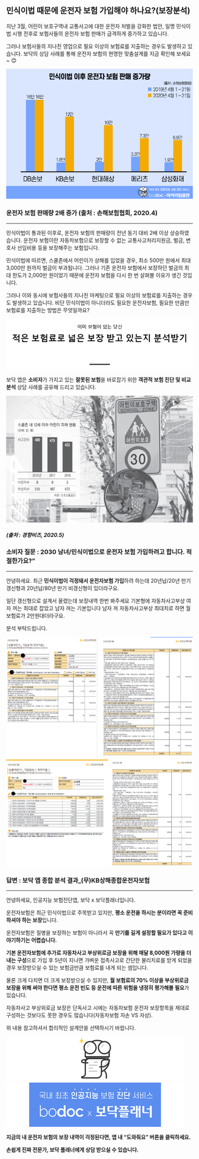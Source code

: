 ## 민식이법 때문에 운전자 보험 가입해야 하나요?(보장분석)

지난 3월, 어린이 보호구역내 교통사고에 대한 운전자 처벌을 강화한 법안, 일명 민식이법 시행 전후로 보험사들의 운전자 보험 판매가 급격하게 증가하고 있습니다. 

그러나 보험사들의 지나친 영업으로 필요 이상의 보험료를 지출하는 경우도 발생하고 있습니다. 보닥의 상담 사례를 통해 운전자 보험의 현명한 맞춤설계를 지금 확인해 보세요~ 😊

![alt img](https://raw.githubusercontent.com/aijinet/doctor-contents/master/contents/202005/200507/200507_민식이법1.png)
 ### 운전자 보험 판매량 2배 증가 (출처 : 손해보험협회, 2020.4)
___

민식이법이 통과된 이후로, 운전자 보험의 판매량이 전년 동기 대비 2배 이상 상승하였습니다. 
운전자 보험이란 자동차보험으로 보장할 수 없는 교통사고처리지원금, 벌금, 변호사 선임비용 등을 보장해주는 보험입니다.

민식이법에 따르면, 스쿨존에서 어린이가 상해를 입었을 경우, 최소 500만 원에서 최대 3,000만 원까지 벌금이 부과됩니다. 그러나 기존 운전자 보험에서 보장하던 벌금의 최대 한도가 2,000만 원이었기 때문에 운전자 보험을 다시 한 번 살펴볼 이유가 생긴 것입니다.

그러나 이와 동시에 보험사들의 지나친 마케팅으로 필요 이상의 보험료를 지출하는 경우도 발생하고 있습니다. 비단 민식이법이 아니더라도 필요한 운전자보험, 필요한 만큼만 보험료를 지출하는 방법은 무엇일까요?

![alt img](https://raw.githubusercontent.com/aijinet/doctor-contents/master/contents/202005/200507/200507_민식이법2.png)

보닥 앱은 **소비자**가 가지고 있는 **잘못된 보험**을 바로잡기 위한 
**객관적 보험 진단 및 비교 분석** 상담 사례를 공유해 드리고 있습니다.

![alt img](https://raw.githubusercontent.com/aijinet/doctor-contents/master/contents/202005/200507/200507_민식이법3.jpg)
##### (출처 : 경향비즈, 2020.5)


 ### 소비자 질문 : 2030 남녀/민식이법으로 운전자 보험 가입하려고 합니다. 적절한가요?”
___

 안녕하세요. 최근 **민식이법이 걱정돼서 운전자보험 가입**하려 하는데 20년납/20년 만기 갱신형과 20년납/80년 만기 비갱신형이 있더라구요. 

일단 갱신형으로 설계서 올렸는데 보장내역 한번 봐주세요 기본형에 자동차사고부상 여자 꺼는 최대로 잡았고 남자 꺼는 기본입니다 남자 꺼 자동차사고부상 최대치로 하면 월보험료가 2만원대더라구요.

분석 부탁드립니다.

 ![alt img](https://raw.githubusercontent.com/aijinet/doctor-contents/master/contents/202005/200507/200507_민식이법4.png)
 ![alt img](https://raw.githubusercontent.com/aijinet/doctor-contents/master/contents/202005/200507/200507_민식이법5.png)


 ### 답변 : 보닥 앱 종합 분석 결과_(무)KB상해종합운전자보험
___
안녕하세요, 인공지능 보험진단앱, 보닥 x 보닥플래너입니다.

운전자보험은 최근 민식이법으로 주목받고 있지만, **평소 운전을 하시는 분이라면 꼭 준비하셔야 하는 보장**입니다.

운전자보험은 질병을 보장하는 보험이 아니라서 꼭 **만기를 길게 설정할 필요가 있다고 이야기하기는 어렵습니다.**

**기본 운전자보험에 추가로 자동차사고 부상위로금 보장을 위해 매달 8,000원 가량을 더 내는 구성**으로 가입 후 5년이 지나면 가벼운 접촉사고로 간단한 물리치료를 받게 되었을 경우 보장받으실 수 있는 보험금만큼 보험료를 내게 되는 셈입니다.

물론 크게 다치면 더 크게 보장받으실 수 있지만, **월 보험료의 70% 이상을 부상위로금 보장을 위해 써야 한다면 평소 운전 빈도 등 운전에 따른 위험을 냉정히 평가해볼 필요**가 있습니다. 

자동차사고 부상위로금 보장은 단독사고 시에는 자동차보험 운전자 보장항목을 제대로 구성하는 것보다도 못한 경우도 많습니다(자동차보험 자손 VS 자상).

위 내용 참고하셔서 합리적인 설계안을 선택하시기 바랍니다.

 ![alt img](https://raw.githubusercontent.com/aijinet/doctor-contents/master/contents/202005/200507/200507_민식이법6.png)
 ![alt img](https://raw.githubusercontent.com/aijinet/doctor-contents/master/contents/202005/200507/200507_민식이법7.png)

**지금의 내 운전자 보험의 보장 내역이 걱정된다면, 앱 내 “도와줘요” 버튼을 클릭하세요.**

**손쉽게 진짜 전문가, 보닥 플래너에게 상담 받으실 수 있습니다.**